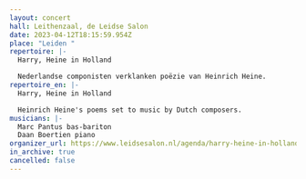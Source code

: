 ```yaml
---
layout: concert
hall: Leithenzaal, de Leidse Salon
date: 2023-04-12T18:15:59.954Z
place: "Leiden "
repertoire: |-
  Harry, Heine in Holland

  Nederlandse componisten verklanken poëzie van Heinrich Heine.
repertoire_en: |-
  Harry, Heine in Holland

  Heinrich Heine's poems set to music by Dutch composers.
musicians: |-
  Marc Pantus bas-bariton
  Daan Boertien piano
organizer_url: https://www.leidsesalon.nl/agenda/harry-heine-in-holland
in_archive: true
cancelled: false
---
```


